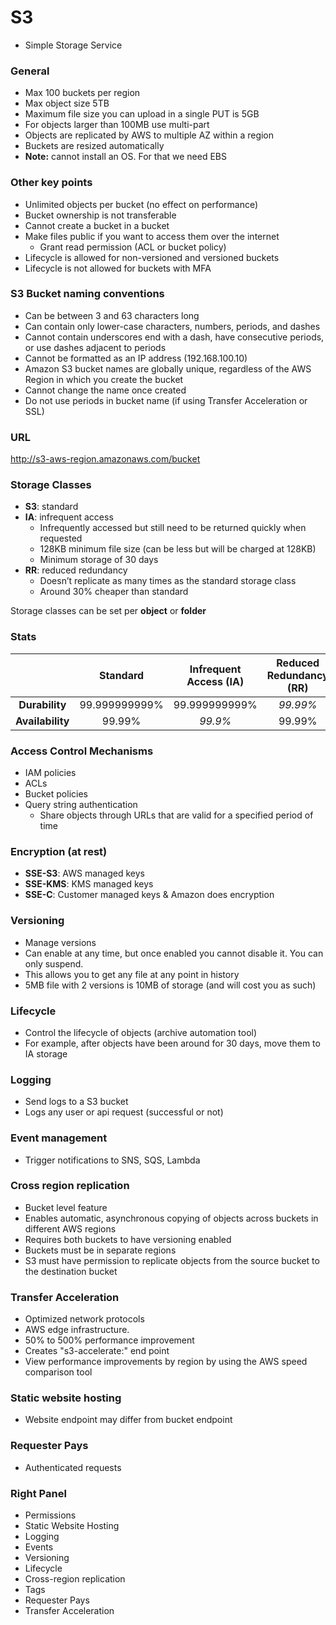 # S3
* Simple Storage Service

### General
* Max 100 buckets per region
* Max object size 5TB
* Maximum file size you can upload in a single PUT is 5GB
* For objects larger than 100MB use multi-part
* Objects are replicated by AWS to multiple AZ within a region
* Buckets are resized automatically
* **Note:** cannot install an OS.  For that we need EBS

### Other key points
* Unlimited objects per bucket (no effect on performance)
* Bucket ownership is not transferable
* Cannot create a bucket in a bucket
* Make files public if you want to access them over the internet
  * Grant read permission (ACL or bucket policy)
* Lifecycle is allowed for non-versioned and versioned buckets
* Lifecycle is not allowed for buckets with MFA

### S3 Bucket naming conventions
* Can be between 3 and 63 characters long
* Can contain only lower-case characters, numbers, periods, and dashes
* Cannot contain underscores end with a dash, have consecutive periods, or use dashes adjacent to periods
* Cannot be formatted as an IP address (192.168.100.10)
* Amazon S3 bucket names are globally unique, regardless of the AWS Region in which you create the bucket
* Cannot change the name once created
* Do not use periods in bucket name (if using Transfer Acceleration or SSL)

### URL
http://s3-aws-region.amazonaws.com/bucket

### Storage Classes
* **S3**: standard
* **IA**: infrequent access
  * Infrequently accessed but still need to be returned quickly when requested
  * 128KB minimum file size (can be less but will be charged at 128KB)
  * Minimum storage of 30 days
* **RR**: reduced redundancy
  * Doesn’t replicate as many times as the standard storage class
  * Around 30% cheaper than standard

Storage classes can be set per **object** or **folder**

### Stats

|                  |    Standard   | Infrequent Access (IA)   | Reduced Redundancy (RR)   |    Glacier    |
|:----------------:|:-------------:|:------------------------:|:-------------------------:|:-------------:|
|  **Durability**  | 99.999999999% |      99.999999999%       |         *99.99%*          | 99.999999999% |
| **Availability** |     99.99%    |          *99.9%*         |          99.99%           |      N/A      |


### Access Control Mechanisms
* IAM policies
* ACLs
* Bucket policies
* Query string authentication
  * Share objects through URLs that are valid for a specified period of time

### Encryption (at rest)
* **SSE-S3**: AWS managed keys
* **SSE-KMS**: KMS managed keys
* **SSE-C**: Customer managed keys & Amazon does encryption

### Versioning
* Manage versions
* Can enable at any time, but once enabled you cannot disable it.  You can only suspend.
* This allows you to get any file at any point in history
* 5MB file with 2 versions is 10MB of storage (and will cost you as such)

### Lifecycle
* Control the lifecycle of objects (archive automation tool)
* For example, after objects have been around for 30 days, move them to IA storage

### Logging
* Send logs to a S3 bucket
* Logs any user or api request (successful or not)

### Event management
* Trigger notifications to SNS, SQS, Lambda

### Cross region replication
* Bucket level feature
* Enables automatic, asynchronous copying of objects across buckets in different AWS regions
* Requires both buckets to have versioning enabled
* Buckets must be in separate regions
* S3 must have permission to replicate objects from the source bucket to the destination bucket

### Transfer Acceleration
* Optimized network protocols
* AWS edge infrastructure.
* 50% to 500% performance improvement
* Creates "s3-accelerate:" end point
* View performance improvements by region by using the AWS speed comparison tool

### Static website hosting
* Website endpoint may differ from bucket endpoint

### Requester Pays
* Authenticated requests

### Right Panel
* Permissions
* Static Website Hosting
* Logging
* Events
* Versioning
* Lifecycle
* Cross-region replication
* Tags
* Requester Pays
* Transfer Acceleration
